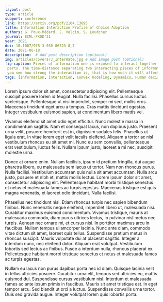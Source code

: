 ```yaml
---
layout: post
type: article
support: conference
link: https://arxiv.org/pdf/2104.13695
title: Information Interaction Profile of Choice Adoption
authors: G. Poux-Médard, J. Velcin, S. Loudcher
journal: ECML-PKDD'21
year: 2021
doi: 10.1007/978-3-030-86523-8_7
date: 2021-06-18
description:  # Add post description (optional)
img: articles/covers/3_InterRate.jpg # Add image post (optional)
fig-caption: Pieces of information one is exposed to interact together. Their combination influence a user in a different way than the sum of their
 parts. The time-distance separating two interacting pieces of information plays a role in the interaction strength. In this figure, 
 you see how strong the interaction is, that is how much it will affect a person's choice, with respect to time.
tags: [Information, interaction, Convex modeling, Dynamics, Human decision]
---
```



Lorem ipsum dolor sit amet, consectetur adipiscing elit. Pellentesque suscipit posuere lorem id feugiat. Nulla facilisi. Phasellus cursus luctus scelerisque. Pellentesque ut nisi imperdiet, semper mi sed, mollis eros. Maecenas tincidunt eget arcu a tempus. Cras mattis tincidunt egestas. Integer vestibulum euismod sapien, at condimentum libero mattis vel.

Vivamus eleifend sit amet odio eget efficitur. Nunc molestie massa in condimentum sagittis. Nam et consequat lacus, non dapibus justo. Praesent urna velit, posuere hendrerit est in, dignissim sodales felis. Phasellus ut ligula erat. In vitae lorem eget velit iaculis eleifend. Aliquam a tortor ac nisl vestibulum rhoncus eu sit amet mi. Nunc eu sem convallis, pellentesque erat vestibulum, luctus felis. Nullam ipsum justo, laoreet a mi nec, suscipit molestie urna.

Donec at ornare enim. Nullam facilisis, ipsum id pretium fringilla, dui augue pharetra libero, eu malesuada sem lacus ut tortor. Nam non rhoncus purus. Nulla facilisi. Vestibulum accumsan quis nulla sit amet accumsan. Nulla arcu justo, posuere et nibh et, mattis mollis lectus. Lorem ipsum dolor sit amet, consectetur adipiscing elit. Pellentesque habitant morbi tristique senectus et netus et malesuada fames ac turpis egestas. Maecenas tristique est quis magna venenatis, et laoreet odio tincidunt. Nulla facilisi.

Phasellus nec tincidunt nisl. Etiam rhoncus turpis nec sapien bibendum finibus. Nunc venenatis neque eleifend, imperdiet libero ut, malesuada nisi. Curabitur maximus euismod condimentum. Vivamus tristique, mauris at malesuada commodo, diam purus ultrices lectus, in pulvinar nisl metus nec turpis. Aenean nec ornare mi, et cursus nisi. In porttitor maximus arcu in faucibus. Nullam tempus ullamcorper lacinia. Nunc ante diam, commodo vitae dictum sit amet, laoreet quis tellus. Suspendisse pretium metus in rhoncus suscipit. Mauris vulputate dui at placerat sagittis. Integer a interdum nunc, nec eleifend dolor. Aliquam erat volutpat. Vestibulum lobortis sed lectus ac finibus. Fusce a interdum nulla, rhoncus placerat ex. Pellentesque habitant morbi tristique senectus et netus et malesuada fames ac turpis egestas.

Nullam eu lacus non purus dapibus porta nec id diam. Quisque lacinia velit in tellus ultricies posuere. Curabitur urna elit, tempus sed ultricies eu, mattis euismod dui. Suspendisse cursus vestibulum nisl. Interdum et malesuada fames ac ante ipsum primis in faucibus. Mauris sit amet tristique est. In eget tempor arcu. Sed blandit ut orci a luctus. Suspendisse convallis urna tortor. Duis sed gravida augue. Integer volutpat lorem quis lobortis porta.